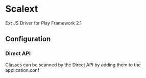 Scalext
=======

Ext JS Driver for Play Framework 2.1

## Configuration

### Direct API

Classes can be scanned by the Direct API by adding them to the application.conf
